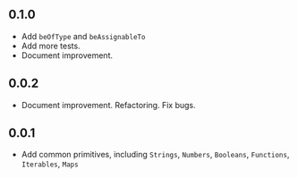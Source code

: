 ## 0.1.0

* Add `beOfType` and `beAssignableTo`
* Add more tests.
* Document improvement.

## 0.0.2

* Document improvement. Refactoring. Fix bugs.

## 0.0.1

* Add common primitives, including `Strings`, `Numbers`, `Booleans`, `Functions`, `Iterables`, `Maps`
